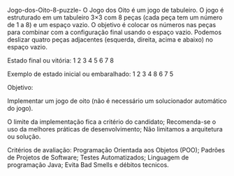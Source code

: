 Jogo-dos-Oito-8-puzzle-
O Jogo dos Oito é um jogo de tabuleiro. O jogo é estruturado em um tabuleiro 3×3 com 8 peças (cada peça tem um número de 1 a 8) e um espaço vazio. O objetivo é colocar os números nas peças para combinar com a configuração final usando o espaço vazio. Podemos deslizar quatro peças adjacentes (esquerda, direita, acima e abaixo) no espaço vazio.

Estado final ou vitória:
1 2 3
4 5 6
7 8

Exemplo de estado inicial ou embaralhado: 
1 2 3 
4 8 6 
7 5

Objetivo:

Implementar um jogo de oito (não é necessário um solucionador automático do jogo).

O limite da implementação fica a critério do candidato; Recomenda-se o uso da melhores práticas de desenvolvimento; Não limitamos a arquitetura ou solução.

Critérios de avaliação:
Programação Orientada aos Objetos (POO); Padrões de Projetos de Software; Testes Automatizados; Linguagem de programação Java; Evita Bad Smells e débitos tecnicos.
